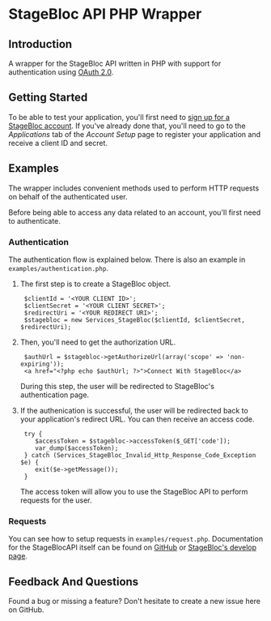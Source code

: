 # StageBloc API PHP Wrapper

## Introduction

A wrapper for the StageBloc API written in PHP with support for authentication using [OAuth 2.0](http://oauth.net/2/).

## Getting Started

To be able to test your application, you'll first need to [sign up for a StageBloc account](http://www.stagebloc.com/signup). If you've already done that, you'll need to go to the _Applications_ tab of the _Account Setup_ page to register your application and receive a client ID and secret.

## Examples

The wrapper includes convenient methods used to perform HTTP requests on behalf of the authenticated user.

Before being able to access any data related to an account, you'll first need to authenticate.

### Authentication

The authentication flow is explained below. There is also an example in `examples/authentication.php`.

1. The first step is to create a StageBloc object.

        $clientId = '<YOUR CLIENT ID>';
        $clientSecret = '<YOUR CLIENT SECRET>';
        $redirectUri = '<YOUR REDIRECT URI>';
        $stagebloc = new Services_StageBloc($clientId, $clientSecret, $redirectUri);
   
2. Then, you'll need to get the authorization URL.

        $authUrl = $stagebloc->getAuthorizeUrl(array('scope' => 'non-expiring'));
        <a href="<?php echo $authUrl; ?>">Connect With StageBloc</a>
       
   During this step, the user will be redirected to StageBloc's authentication page.
       
3. If the authenication is successful, the user will be redirected back to your application's redirect URL. You can then receive an access code.

        try {
           $accessToken = $stagebloc->accessToken($_GET['code']);
           var_dump($accessToken);
        } catch (Services_StageBloc_Invalid_Http_Response_Code_Exception $e) {
	       exit($e->getMessage());
        }
      	 
   The access token will allow you to use the StageBloc API to perform requests for the user.
   
### Requests

You can see how to setup requests in `examples/request.php`. Documentation for the StageBlocAPI itself can be found on [GitHub](https://github.com/stagebloc/docs/blob/master/api.md) or [StageBloc's develop page](http://stagebloc.com/developers/api/).

## Feedback And Questions

Found a bug or missing a feature? Don't hesitate to create a new issue here on GitHub.
